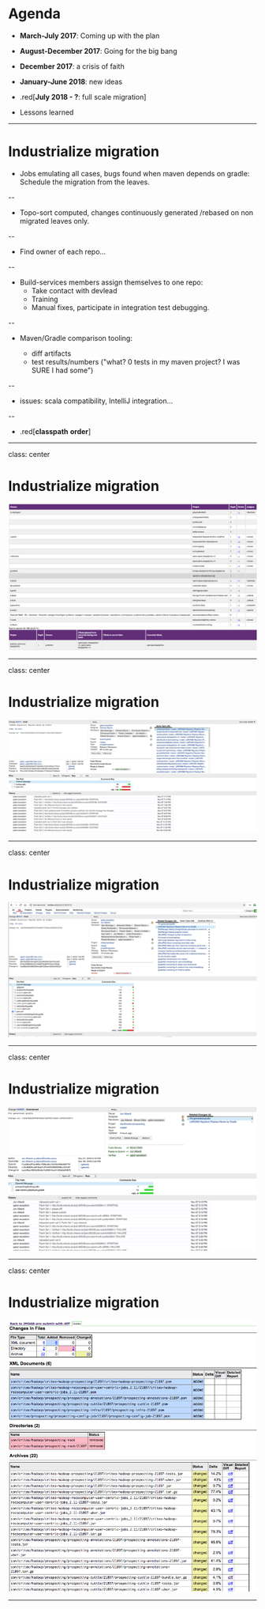 # Agenda

- **March-July 2017**: Coming up with the plan

- **August-December 2017**: Going for the big bang

- **December 2017**: a crisis of faith

- **January-June 2018**: new ideas

- .red[**July 2018 - ?**: full scale migration]

- Lessons learned
---
# Industrialize migration


* Jobs emulating all cases, bugs found when maven depends on gradle: Schedule the migration from the leaves.

--

* Topo-sort computed, changes continuously generated /rebased on non migrated leaves only.

--
* Find owner of each repo...

--

* Build-services members assign themselves to one repo:
  * Take contact with devlead
  * Training
  * Manual fixes, participate in integration test debugging.

--

* Maven/Gradle comparison tooling:

  * diff artifacts
  * test results/numbers ("what? 0 tests in my maven project? I was SURE I had some")

--

* issues: scala compatibility, IntelliJ integration...

--
  * .red[__classpath__ __order__]

---
class: center
# Industrialize migration


![topo_sort](imgs/topo-sort.png)

---

class: center
# Industrialize migration


![conversion_change_comments](imgs/conversion_change_comments.png)

---

class: center
# Industrialize migration


![conversion_change](imgs/conversion_change.png)

---


class: center
# Industrialize migration


![conversion_please_diff_publish](imgs/conversion_please_diff_publish.png)

---

class: center
# Industrialize migration


![conversion_diff_first](imgs/conversion_diff_first.png)

---
